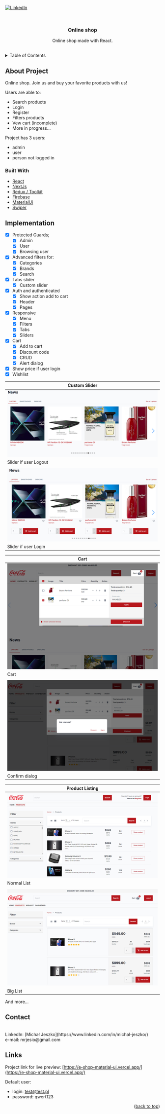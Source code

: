 <div id="top"></div>

<!-- [![MIT License][license-shield]][license-url] -->

[![LinkedIn](https://img.shields.io/badge/linkedin-%230077B5.svg?style=for-the-badge&logo=linkedin&logoColor=white)](https://www.linkedin.com/in/michal-jeszko/)

<br />
<div align="center">

<h3 align="center">Online shop</h3>

  <p align="center">
    Online shop made with React.
    <br />
    <br />
  </p>
</div>

<!-- TABLE OF CONTENTS -->
<details>
  <summary>Table of Contents</summary>
  <ol>
    <li>
      <a href="#about-project">About Project</a>
      <ul>
        <li><a href="#built-with">Built With</a></li>
      </ul>
    </li>
    <li><a href="#implementation">Implementation</a></li>
    <li><a href="#contact">Contact</a></li>
    <li><a href="#links">Links</a></li>
  </ol>
</details>

<!-- ABOUT THE PROJECT -->



## About Project

Online shop. Join us and buy your favorite products with us!

Users are able to:

- Search products
- Login
- Register
- Filters products
- Vew cart (incomplete)
- More in progress...

Project has 3 users:

- admin
- user
- person not logged in



### Built With

- [React](https://reactjs.org/)
- [NextJs](https://nextjs.org/)
- [Redux / Toolkit](https://redux-toolkit.js.org/)
- [Firebase](https://firebase.google.com/)
- [MaterialUi](https://mui.com/)
- [Swiper](https://swiperjs.com/)

<!-- Implementation -->



## Implementation

- [x] Protected Guards;
  - [x] Admin
  - [x] User
  - [x] Browsing user
- [x] Advanced filters for:
  - [x] Categories
  - [x] Brands
  - [x] Search
- [x] Tabs slider
  - [x] Custom slider
- [x] Auth and authenticated
  - [x] Show action add to cart
  - [x] Header
  - [x] Pages
- [x] Responsive
  - [x] Menu
  - [x] Filters
  - [x] Tabs
  - [x] Sliders
- [x] Cart
  - [x] Add to cart
  - [x] Discount code
  - [x] CRUD
  - [x] Alert dialog
- [x] Show price if user login
- [x] Wishlist

<!-- Contact -->

| Custom Slider  |
| -------------- |
| ![alt text](https://github.com/imicadio/e-shop-material-ui/blob/develop/src/assets/git/slider.png?raw=true)  |
| Slider if user Logout  |
|                |
| ![alt text](https://github.com/imicadio/e-shop-material-ui/blob/develop/src/assets/git/slider_login.png?raw=true)  |
| Slider if user Login  |

| Cart |
| -------------- |
| ![alt text](https://github.com/imicadio/e-shop-material-ui/blob/develop/src/assets/git/cart.png?raw=true)  |
| Cart |
|                |
| ![alt text](https://github.com/imicadio/e-shop-material-ui/blob/develop/src/assets/git/modal_confirm.png?raw=true)  |
| Confirm dialog |

| Product Listing |
| -------------- |
| ![alt text](https://github.com/imicadio/e-shop-material-ui/blob/develop/src/assets/git/products.png?raw=true)  |
| Normal List |
|                |
| ![alt text](https://github.com/imicadio/e-shop-material-ui/blob/develop/src/assets/git/products_login.png?raw=true)  |
| Big List |

And more...

## Contact

<br/>
LinkedIn: [Michał Jeszko](https://www.linkedin.com/in/michal-jeszko/)
<br/>
e-mail: mrjesio@gmail.com



<!-- Links -->
## Links
Project link for live preview: [https://e-shop-material-ui.vercel.app/](https://e-shop-material-ui.vercel.app/)

Default user:

- login: test@test.pl
- password: qwert123

<p align="right">(<a href="#top">back to top</a>)</p>
